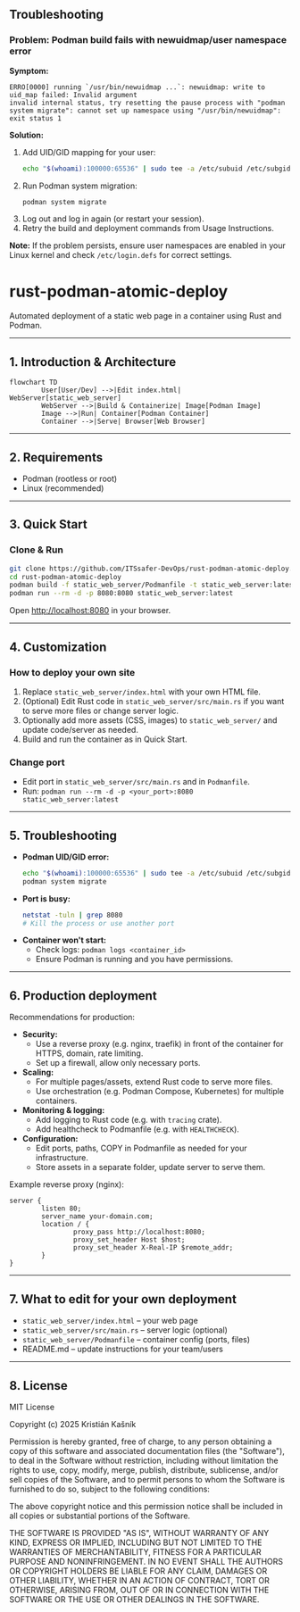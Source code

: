 ## Troubleshooting

### Problem: Podman build fails with newuidmap/user namespace error

**Symptom:**
```
ERRO[0000] running `/usr/bin/newuidmap ...`: newuidmap: write to uid_map failed: Invalid argument
invalid internal status, try resetting the pause process with "podman system migrate": cannot set up namespace using "/usr/bin/newuidmap": exit status 1
```

**Solution:**
1. Add UID/GID mapping for your user:
	```bash
	echo "$(whoami):100000:65536" | sudo tee -a /etc/subuid /etc/subgid
	```
2. Run Podman system migration:
	```bash
	podman system migrate
	```
3. Log out and log in again (or restart your session).
4. Retry the build and deployment commands from Usage Instructions.

**Note:** If the problem persists, ensure user namespaces are enabled in your Linux kernel and check `/etc/login.defs` for correct settings.


# rust-podman-atomic-deploy

Automated deployment of a static web page in a container using Rust and Podman.

---

## 1. Introduction & Architecture

```mermaid
flowchart TD
		User[User/Dev] -->|Edit index.html| WebServer[static_web_server]
		WebServer -->|Build & Containerize| Image[Podman Image]
		Image -->|Run| Container[Podman Container]
		Container -->|Serve| Browser[Web Browser]
```

---

## 2. Requirements
- Podman (rootless or root)
- Linux (recommended)

---

## 3. Quick Start
### Clone & Run
```bash
git clone https://github.com/ITSsafer-DevOps/rust-podman-atomic-deploy.git
cd rust-podman-atomic-deploy
podman build -f static_web_server/Podmanfile -t static_web_server:latest ./static_web_server
podman run --rm -d -p 8080:8080 static_web_server:latest
```
Open [http://localhost:8080](http://localhost:8080) in your browser.

---

## 4. Customization
### How to deploy your own site
1. Replace `static_web_server/index.html` with your own HTML file.
2. (Optional) Edit Rust code in `static_web_server/src/main.rs` if you want to serve more files or change server logic.
3. Optionally add more assets (CSS, images) to `static_web_server/` and update code/server as needed.
4. Build and run the container as in Quick Start.

### Change port
- Edit port in `static_web_server/src/main.rs` and in `Podmanfile`.
- Run: `podman run --rm -d -p <your_port>:8080 static_web_server:latest`

---

## 5. Troubleshooting
- **Podman UID/GID error:**
	```bash
	echo "$(whoami):100000:65536" | sudo tee -a /etc/subuid /etc/subgid
	podman system migrate
	```
- **Port is busy:**
	```bash
	netstat -tuln | grep 8080
	# Kill the process or use another port
	```
- **Container won't start:**
	- Check logs: `podman logs <container_id>`
	- Ensure Podman is running and you have permissions.

---

## 6. Production deployment

Recommendations for production:
- **Security:**
	- Use a reverse proxy (e.g. nginx, traefik) in front of the container for HTTPS, domain, rate limiting.
	- Set up a firewall, allow only necessary ports.
- **Scaling:**
	- For multiple pages/assets, extend Rust code to serve more files.
	- Use orchestration (e.g. Podman Compose, Kubernetes) for multiple containers.
- **Monitoring & logging:**
	- Add logging to Rust code (e.g. with `tracing` crate).
	- Add healthcheck to Podmanfile (e.g. with `HEALTHCHECK`).
- **Configuration:**
	- Edit ports, paths, COPY in Podmanfile as needed for your infrastructure.
	- Store assets in a separate folder, update server to serve them.

Example reverse proxy (nginx):
```nginx
server {
		listen 80;
		server_name your-domain.com;
		location / {
				proxy_pass http://localhost:8080;
				proxy_set_header Host $host;
				proxy_set_header X-Real-IP $remote_addr;
		}
}
```

---

## 7. What to edit for your own deployment
- `static_web_server/index.html` – your web page
- `static_web_server/src/main.rs` – server logic (optional)
- `static_web_server/Podmanfile` – container config (ports, files)
- README.md – update instructions for your team/users

---

## 8. License
MIT License

Copyright (c) 2025 Kristián Kašník

Permission is hereby granted, free of charge, to any person obtaining a copy
of this software and associated documentation files (the "Software"), to deal
in the Software without restriction, including without limitation the rights
to use, copy, modify, merge, publish, distribute, sublicense, and/or sell
copies of the Software, and to permit persons to whom the Software is
furnished to do so, subject to the following conditions:

The above copyright notice and this permission notice shall be included in all
copies or substantial portions of the Software.

THE SOFTWARE IS PROVIDED "AS IS", WITHOUT WARRANTY OF ANY KIND, EXPRESS OR
IMPLIED, INCLUDING BUT NOT LIMITED TO THE WARRANTIES OF MERCHANTABILITY,
FITNESS FOR A PARTICULAR PURPOSE AND NONINFRINGEMENT. IN NO EVENT SHALL THE
AUTHORS OR COPYRIGHT HOLDERS BE LIABLE FOR ANY CLAIM, DAMAGES OR OTHER
LIABILITY, WHETHER IN AN ACTION OF CONTRACT, TORT OR OTHERWISE, ARISING FROM,
OUT OF OR IN CONNECTION WITH THE SOFTWARE OR THE USE OR OTHER DEALINGS IN THE
SOFTWARE.
